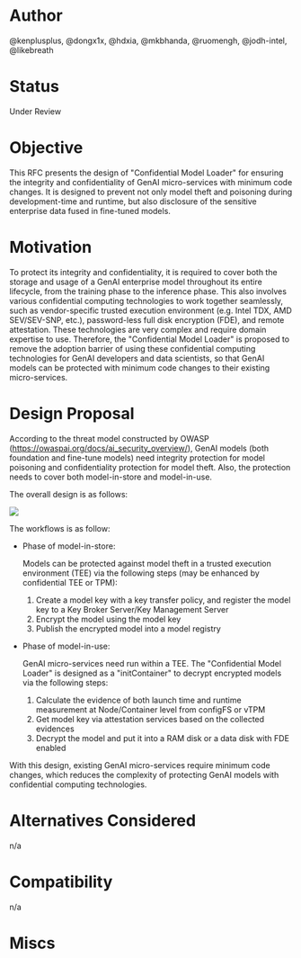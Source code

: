 # Author
@kenplusplus, @dongx1x, @hdxia, @mkbhanda, @ruomengh, @jodh-intel,
@likebreath


# Status
Under Review

# Objective

This RFC presents the design of "Confidential Model Loader" for
ensuring the integrity and confidentiality of GenAI micro-services with
minimum code changes. It is designed to prevent not only model theft and
poisoning during development-time and runtime, but also disclosure of
the sensitive enterprise data fused in fine-tuned models.

# Motivation

To protect its integrity and confidentiality, it is required to cover
both the storage and usage of a GenAI enterprise model throughout its
entire lifecycle, from the training phase to the inference phase. This
also involves various confidential computing technologies to work
together seamlessly, such as vendor-specific trusted execution
environment (e.g. Intel TDX, AMD SEV/SEV-SNP, etc.), password-less full
disk encryption (FDE), and remote attestation. These technologies are
very complex and require domain expertise to use. Therefore, the
"Confidential Model Loader" is proposed to remove the adoption barrier
of using these confidential computing technologies for GenAI developers
and data scientists, so that GenAI models can be protected with minimum
code changes to their existing micro-services.

# Design Proposal

According to the threat model constructed by OWASP
(https://owaspai.org/docs/ai_security_overview/), GenAI models (both
foundation and fine-tune models) need integrity protection for model
poisoning and confidentiality protection for model theft. Also, the
protection needs to cover both model-in-store and model-in-use.

The overall design is as follows:

![](./confidential_model_loader_architecture.png)

The workflows is as follow:

- Phase of model-in-store:

  Models can be protected against model theft in a trusted execution
  environment (TEE) via the following steps (may be enhanced by
  confidential TEE or TPM):

  1. Create a model key with a key transfer policy, and register the
     model key to a Key Broker Server/Key Management Server
  2. Encrypt the model using the model key
  3. Publish the encrypted model into a model registry

- Phase of model-in-use:

  GenAI micro-services need run within a TEE. The "Confidential Model
  Loader" is designed as a "initContainer" to decrypt encrypted models
  via the following steps:

  1. Calculate the evidence of both launch time and runtime measurement
     at Node/Container level from configFS or vTPM
  2. Get model key via attestation services based on the collected
     evidences
  3. Decrypt the model and put it into a RAM disk or a data disk with
     FDE enabled

With this design, existing GenAI micro-services require minimum code
changes, which reduces the complexity of protecting GenAI models with
confidential computing technologies.

# Alternatives Considered
n/a

# Compatibility
n/a

# Miscs
